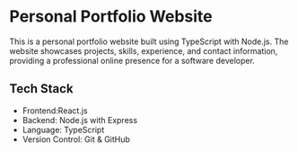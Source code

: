 # Personal Portfolio Website
This is a personal portfolio website built using TypeScript with Node.js. The website showcases projects, skills, experience, and contact information, providing a professional online presence for a software developer.

## Tech Stack
* Frontend:React.js
* Backend: Node.js with Express
* Language: TypeScript
* Version Control: Git & GitHub
